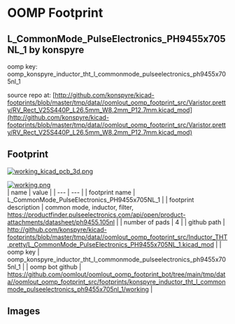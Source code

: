 # OOMP Footprint  
## L_CommonMode_PulseElectronics_PH9455x705NL_1  by konspyre  
  
oomp key: oomp_konspyre_inductor_tht_l_commonmode_pulseelectronics_ph9455x705nl_1  
  
source repo at: [http://github.com/konspyre/kicad-footprints/blob/master/tmp/data//oomlout_oomp_footprint_src/Varistor.pretty/RV_Rect_V25S440P_L26.5mm_W8.2mm_P12.7mm.kicad_mod](http://github.com/konspyre/kicad-footprints/blob/master/tmp/data//oomlout_oomp_footprint_src/Varistor.pretty/RV_Rect_V25S440P_L26.5mm_W8.2mm_P12.7mm.kicad_mod)  
## Footprint  
  
[![working_kicad_pcb_3d.png](working_kicad_pcb_3d_600.png)](working_kicad_pcb_3d.png)  
  
[![working.png](working_600.png)](working.png)  
| name | value | 
| --- | --- | 
| footprint name | L_CommonMode_PulseElectronics_PH9455x705NL_1 | 
| footprint description | common mode, inductor, filter, https://productfinder.pulseelectronics.com/api/open/product-attachments/datasheet/ph9455.105nl | 
| number of pads | 4 | 
| github path | http://github.com/konspyre/kicad-footprints/blob/master/tmp/data//oomlout_oomp_footprint_src/Inductor_THT.pretty/L_CommonMode_PulseElectronics_PH9455x705NL_1.kicad_mod | 
| oomp key | oomp_konspyre_inductor_tht_l_commonmode_pulseelectronics_ph9455x705nl_1 | 
| oomp bot github | https://github.com/oomlout/oomlout_oomp_footprint_bot/tree/main/tmp/data//oomlout_oomp_footprint_src/footprints/konspyre_inductor_tht_l_commonmode_pulseelectronics_ph9455x705nl_1/working | 
## Images  
